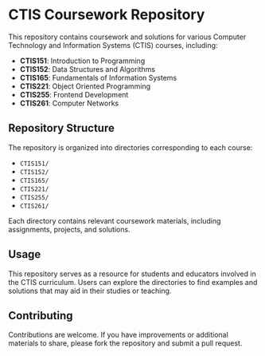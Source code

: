 # CTIS Coursework Repository

This repository contains coursework and solutions for various Computer Technology and Information Systems (CTIS) courses, including:

- **CTIS151**: Introduction to Programming
- **CTIS152**: Data Structures and Algorithms
- **CTIS165**: Fundamentals of Information Systems
- **CTIS221**: Object Oriented Programming
- **CTIS255**: Frontend Development
- **CTIS261**: Computer Networks

## Repository Structure

The repository is organized into directories corresponding to each course:

- `CTIS151/`
- `CTIS152/`
- `CTIS165/`
- `CTIS221/`
- `CTIS255/`
- `CTIS261/`

Each directory contains relevant coursework materials, including assignments, projects, and solutions.

## Usage

This repository serves as a resource for students and educators involved in the CTIS curriculum. Users can explore the directories to find examples and solutions that may aid in their studies or teaching.

## Contributing

Contributions are welcome. If you have improvements or additional materials to share, please fork the repository and submit a pull request.
